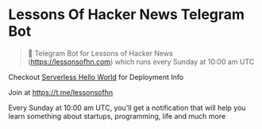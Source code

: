 # Lessons Of Hacker News Telegram Bot

> 🤖 Telegram Bot for Lessons of Hacker News (https://lessonsofhn.com) which runs every Sunday at 10:00 am UTC

Checkout [Serverless Hello World](https://github.com/deadcoder0904/serverless-hello-world) for Deployment Info

Join at https://t.me/lessonsofhn

Every Sunday at 10:00 am UTC, you'll get a notification that will help you learn something about startups, programming, life and much more
